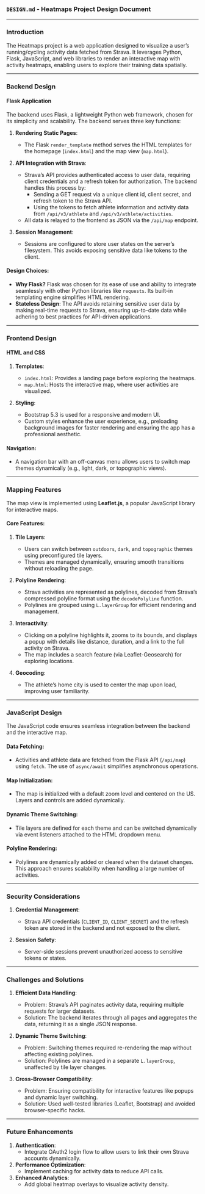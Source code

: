 ### `DESIGN.md` - Heatmaps Project Design Document

----------

### **Introduction**

The Heatmaps project is a web application designed to visualize a user’s running/cycling activity data fetched from Strava. It leverages Python, Flask, JavaScript, and web libraries to render an interactive map with activity heatmaps, enabling users to explore their training data spatially.

----------

### **Backend Design**

#### **Flask Application**

The backend uses Flask, a lightweight Python web framework, chosen for its simplicity and scalability. The backend serves three key functions:

1.  **Rendering Static Pages**:
    
    -   The Flask `render_template` method serves the HTML templates for the homepage (`index.html`) and the map view (`map.html`).
2.  **API Integration with Strava**:
    
    -   Strava’s API provides authenticated access to user data, requiring client credentials and a refresh token for authorization. The backend handles this process by:
        -   Sending a GET request via a unique client id, client secret, and refresh token to the Strava API.
        -   Using the tokens to fetch athlete information and activity data from `/api/v3/athlete` and `/api/v3/athlete/activities`.
    -   All data is relayed to the frontend as JSON via the `/api/map` endpoint.
3.  **Session Management**:
    
    -   Sessions are configured to store user states on the server’s filesystem. This avoids exposing sensitive data like tokens to the client.

#### **Design Choices**:

-   **Why Flask?** Flask was chosen for its ease of use and ability to integrate seamlessly with other Python libraries like `requests`. Its built-in templating engine simplifies HTML rendering.
-   **Stateless Design**: The API avoids retaining sensitive user data by making real-time requests to Strava, ensuring up-to-date data while adhering to best practices for API-driven applications.

----------

### **Frontend Design**

#### **HTML and CSS**

1.  **Templates**:
    
    -   `index.html`: Provides a landing page before exploring the heatmaps.
    -   `map.html`: Hosts the interactive map, where user activities are visualized.
2.  **Styling**:
    
    -   Bootstrap 5.3 is used for a responsive and modern UI.
    -   Custom styles enhance the user experience, e.g., preloading background images for faster rendering and ensuring the app has a professional aesthetic.

#### **Navigation**:

-   A navigation bar with an off-canvas menu allows users to switch map themes dynamically (e.g., light, dark, or topographic views).

----------

### **Mapping Features**

The map view is implemented using **Leaflet.js**, a popular JavaScript library for interactive maps.

#### **Core Features**:

1.  **Tile Layers**:
    
    -   Users can switch between `outdoors`, `dark`, and `topographic` themes using preconfigured tile layers.
    -   Themes are managed dynamically, ensuring smooth transitions without reloading the page.
2.  **Polyline Rendering**:
    
    -   Strava activities are represented as polylines, decoded from Strava’s compressed polyline format using the `decodePolyline` function.
    -   Polylines are grouped using `L.layerGroup` for efficient rendering and management.
3.  **Interactivity**:
    
    -   Clicking on a polyline highlights it, zooms to its bounds, and displays a popup with details like distance, duration, and a link to the full activity on Strava.
    -   The map includes a search feature (via Leaflet-Geosearch) for exploring locations.
4.  **Geocoding**:
    
    -   The athlete’s home city is used to center the map upon load, improving user familiarity.

----------

### **JavaScript Design**

The JavaScript code ensures seamless integration between the backend and the interactive map.

#### **Data Fetching**:

-   Activities and athlete data are fetched from the Flask API (`/api/map`) using `fetch`. The use of `async/await` simplifies asynchronous operations.

#### **Map Initialization**:

-   The map is initialized with a default zoom level and centered on the US. Layers and controls are added dynamically.

#### **Dynamic Theme Switching**:

-   Tile layers are defined for each theme and can be switched dynamically via event listeners attached to the HTML dropdown menu.

#### **Polyline Rendering**:

-   Polylines are dynamically added or cleared when the dataset changes. This approach ensures scalability when handling a large number of activities.

----------

### **Security Considerations**

1.  **Credential Management**:
    
    -   Strava API credentials (`CLIENT_ID`, `CLIENT_SECRET`) and the refresh token are stored in the backend and not exposed to the client.
2.  **Session Safety**:
    
    -   Server-side sessions prevent unauthorized access to sensitive tokens or states.

----------

### **Challenges and Solutions**

1.  **Efficient Data Handling**:
    
    -   Problem: Strava’s API paginates activity data, requiring multiple requests for larger datasets.
    -   Solution: The backend iterates through all pages and aggregates the data, returning it as a single JSON response.
2.  **Dynamic Theme Switching**:
    
    -   Problem: Switching themes required re-rendering the map without affecting existing polylines.
    -   Solution: Polylines are managed in a separate `L.layerGroup`, unaffected by tile layer changes.
3.  **Cross-Browser Compatibility**:
    
    -   Problem: Ensuring compatibility for interactive features like popups and dynamic layer switching.
    -   Solution: Used well-tested libraries (Leaflet, Bootstrap) and avoided browser-specific hacks.

----------

### **Future Enhancements**

1.  **Authentication**:
    -   Integrate OAuth2 login flow to allow users to link their own Strava accounts dynamically.
2.  **Performance Optimization**:
    -   Implement caching for activity data to reduce API calls.
3.  **Enhanced Analytics**:
    -   Add global heatmap overlays to visualize activity density.


